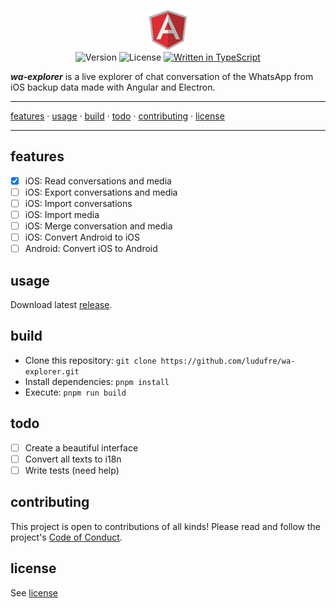 <p align="center">
  <img src="https://github.com/ludufre/wa-explorer/blob/main/src/assets/icons/favicon.png?raw=true" width="64" alt="wa-explorer">
  <br>
  <img src="https://flat.badgen.net/github/release/ludufre/wa-explorer" alt="Version">
  <img src="https://flat.badgen.net/github/license/ludufre/wa-explorer" alt="License">
  <a href="http://www.typescriptlang.org/docs/handbook/typescript-in-5-minutes.html"><img src ="https://flat.badgen.net/badge/written%20in/TypeScript/294E80" alt="Written in TypeScript"></a>
</p>

**_wa-explorer_** is a live explorer of chat conversation of the WhatsApp from iOS backup data made with Angular and Electron.

---

[features](#features) &middot; [usage](#usage) &middot; [build](#build) &middot; [todo](#todo) &middot; [contributing](#contributing) &middot; [license](#license)

---

## features

- [x] iOS: Read conversations and media
- [ ] iOS: Export conversations and media
- [ ] iOS: Import conversations
- [ ] iOS: Import media
- [ ] iOS: Merge conversation and media
- [ ] iOS: Convert Android to iOS
- [ ] Android: Convert iOS to Android

## usage

Download latest [release](https://github.com/ludufre/wa-explorer/releases).

## build

- Clone this repository: `git clone https://github.com/ludufre/wa-explorer.git`
- Install dependencies: `pnpm install`
- Execute: `pnpm run build`

## todo

- [ ] Create a beautiful interface
- [ ] Convert all texts to i18n 
- [ ] Write tests (need help)

## contributing

This project is open to contributions of all kinds!
Please read and follow the project's [Code of Conduct](CODE_OF_DONDUCT.md).

## license

See [license](LICENSE.md)
